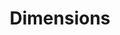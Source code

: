 ---
layout: default
bigquery: https://console.cloud.google.com/bigquery?p=covid-19-dimensions-ai&page=table&d=data&t=publications
contributors: Digital Science, https://www.digital-science.com/
cost: Free for personal, non-commercial use.
description: Dimensions contains more than 100 million publications, ranging from
  articles published in scholarly journals, books and book chapters, to preprints
  and conference proceedings. All publications are contextualized with linked data
  sets, funding, publications, patents, clinical trials, and policy documents. You
  can also view associated categories, funders, institutions, and researcher profiles.
documentation: https://docs.dimensions.ai/bigquery/index.html
last_edit: Mon, 04 Apr 2022 19:04:00 GMT
location: https://www.dimensions.ai/products/free/
maintained_by: Digital Science, https://www.digital-science.com/
schema_fields: '[''publisher'', ''citations_count'', ''doi'', ''supporting_grant_ids'',
  ''abstract'', ''category_hrcs_rac'', ''legal_events'', ''issue'', ''id'', ''assignee_orgs'',
  ''pmcid'', ''original_title'', ''proceedings_title'', ''category_icrp_cso'', ''book_title'',
  ''filing_date'', ''granted_year'', ''publication_year'', ''citations'', ''associated_grant_ids'',
  ''established'', ''original_abstract'', ''date_normal'', ''associated_publication_arxiv_id'',
  ''funding_gbp'', ''funding_cad'', ''eisbn'', ''acknowledgements'', ''expiration_date'',
  ''associated_publication_pmid'', ''active_years'', ''organisation_details'', ''repository_id'',
  ''foa_number'', ''funding_details'', ''date_inserted'', ''ipcr'', ''altmetrics'',
  ''name'', ''resulting_publication_ids'', ''category_rcdc'', ''external_ids'', ''book_series_title'',
  ''category_for'', ''mesh_terms'', ''phase'', ''mesh_headings'', ''conditions'',
  ''description'', ''research_org_countries'', ''category_uoa'', ''authors'', ''conference'',
  ''embargo_date'', ''funding_nzd'', ''status'', ''acronyms'', ''funding_usd'', ''category_bra'',
  ''isbn'', ''clinical_trial_ids'', ''reference_ids'', ''pages'', ''funder_countries'',
  ''jurisdiction'', ''title'', ''category_hrcs_hc'', ''funding_cny'', ''research_org_cities'',
  ''interventions'', ''gender'', ''linkout'', ''funding_chf'', ''associated_publication_id'',
  ''research_orgs'', ''current_assignee'', ''category_icrp_ct'', ''funder_org_cities'',
  ''arxiv_id'', ''resulting_publication_doi'', ''repository_name'', ''patent_ids'',
  ''granted_date'', ''associated_publication_doi'', ''citation_string'', ''expiration_year'',
  ''original_assignee_countries'', ''research_org_country_names'', ''publication_ids'',
  ''brief_title'', ''family_id'', ''filing_status'', ''type'', ''funder_org_acronyms'',
  ''legal_status'', ''family_count'', ''source_id'', ''language'', ''funding_jpy'',
  ''family_members_ids'', ''date_modified'', ''year'', ''priority_date'', ''repository_url'',
  ''license'', ''end_year'', ''end_date'', ''inventor_names'', ''current_assignee_countries'',
  ''volume'', ''aliases'', ''researcher_ids'', ''current_assignee_orgs'', ''start_date'',
  ''labels'', ''relationships'', ''cpc'', ''date_print'', ''funder_orgs'', ''journal_lists'',
  ''assignee_countries'', ''funding_currency'', ''date'', ''email_address'', ''editors'',
  ''created_date'', ''acronym'', ''category_sdg'', ''categories'', ''open_access_categories_v2'',
  ''funding_aud'', ''parent_id'', ''address'', ''publication_date'', ''subtitles'',
  ''date_online'', ''metrics'', ''funding_eur'', ''research_org_state_names'', ''funder_org'',
  ''original_assignee'', ''funder_org_countries'', ''filing_year'', ''start_year'',
  ''cited_by_ids'', ''research_org_city_names'', ''links'', ''original_assignee_orgs'',
  ''wikipedia_url'', ''application_number'', ''open_access_categories'', ''funding_amount'',
  ''concepts'', ''priority_year'', ''date_imported_gbq'', ''category_hra'', ''research_org_state_codes'',
  ''grant_number'', ''journal'', ''funder_org_state_codes'', ''types'', ''pmid'',
  ''kind'', ''investigators'', ''registry'']'
shortname: dimensions
tags:
- scholarly literature
- patents
- funding
- clinical trials
- academic profiles
terms_of_use: 'Use of both the Dimensions COVID-19 dataset and full Dimensions dataset
  are subject to the Dimensions Terms of use: https://www.dimensions.ai/policies-terms-legal '
title: Dimensions
uuid: dcff88bd-fe6b-4fdb-8159-809bf9d7bc1c
---
